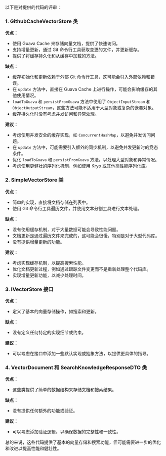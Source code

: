 以下是对提供的代码的评审：

### 1. GithubCacheVectorStore 类

**优点：**
- 使用 Guava Cache 来存储向量文档，提供了快速访问。
- 支持增量更新，通过 Git 命令行工具获取变更的文件，并更新缓存。
- 提供了将缓存持久化和从缓存中加载的方法。

**缺点：**
- 缓存初始化和更新依赖于外部 Git 命令行工具，这可能会引入外部依赖和错误。
- 在 `update` 方法中，直接在 Guava Cache 上进行操作，可能会影响缓存的其他使用情况。
- `loadToGuava` 和 `persistFromGuava` 方法中使用了 `ObjectInputStream` 和 `ObjectOutputStream`，这些方法可能不适用于大型对象或复杂的嵌套对象。
- 缓存持久化时没有考虑并发访问和异常处理。

**建议：**
- 考虑使用并发安全的缓存实现，如 `ConcurrentHashMap`，以避免并发访问问题。
- 在 `update` 方法中，可能需要引入额外的同步机制，以避免并发更新时的竞态条件。
- 优化 `loadToGuava` 和 `persistFromGuava` 方法，以处理大型对象和异常情况。
- 考虑使用更健壮的序列化机制，例如使用 Kryo 或其他高性能序列化库。

### 2. SimpleVectorStore 类

**优点：**
- 简单的实现，直接将文档存储在列表中。
- 使用 Git 命令行工具遍历文件，并使用文本分割工具进行文本处理。

**缺点：**
- 没有使用缓存机制，对于大量数据可能会导致性能问题。
- 文档更新是通过遍历文件来完成的，这可能会很慢，特别是对于大型代码库。
- 没有提供增量更新的功能。

**建议：**
- 考虑实现缓存机制，以提高搜索性能。
- 优化文档更新过程，例如通过跟踪文件变更而不是重新处理整个代码库。
- 实现增量更新功能，以减少处理时间。

### 3. IVectorStore 接口

**优点：**
- 定义了基本的向量存储操作，如搜索和更新。

**缺点：**
- 没有定义任何特定的实现细节或约束。

**建议：**
- 可以考虑在接口中添加一些默认实现或抽象方法，以提供更具体的指导。

### 4. VectorDocument 和 SearchKnowledgeResponseDTO 类

**优点：**
- 这些类提供了简单的数据结构来存储文档和搜索结果。

**缺点：**
- 没有提供任何额外的功能或验证。

**建议：**
- 可以考虑添加验证逻辑，以确保数据的完整性和一致性。

总的来说，这些代码提供了基本的向量存储和搜索功能，但可能需要进一步的优化和改进以提高性能和健壮性。
